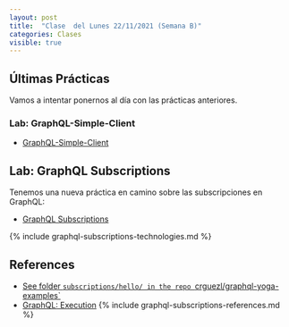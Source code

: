 ```yaml
---
layout: post
title:  "Clase  del Lunes 22/11/2021 (Semana B)"
categories: Clases
visible: true
---
```



## Últimas Prácticas

Vamos a intentar ponernos al día con las prácticas anteriores.


### Lab: GraphQL-Simple-Client 

* [GraphQL-Simple-Client]({{site.baseurl}}/practicas/graphql-simple-client/)


## Lab: GraphQL Subscriptions

Tenemos una nueva práctica en camino sobre las subscripciones en GraphQL:

* [GraphQL Subscriptions]({{site.baseurl}}/practicas/graphql-subscriptions/)

{% include graphql-subscriptions-technologies.md %}

## References

* [See folder `subscriptions/hello/ in the repo `crguezl/graphql-yoga-examples`](https://github.com/crguezl/graphql-yoga-examples/blob/main/subscriptions/hello/index.js)
* [GraphQL: Execution](https://graphql.org/learn/execution/)
{% include graphql-subscriptions-references.md %}
